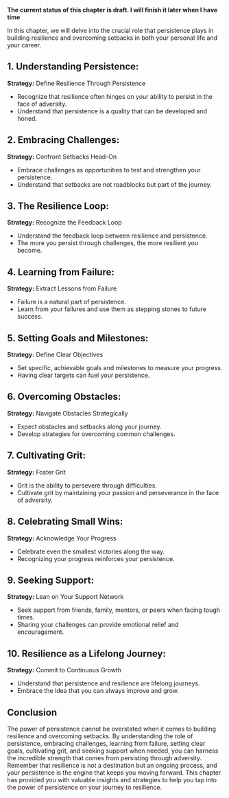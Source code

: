 **The current status of this chapter is draft. I will finish it later when I have time**

In this chapter, we will delve into the crucial role that persistence plays in building resilience and overcoming setbacks in both your personal life and your career.

**1. Understanding Persistence:**
---------------------------------

**Strategy:** Define Resilience Through Persistence

* Recognize that resilience often hinges on your ability to persist in the face of adversity.
* Understand that persistence is a quality that can be developed and honed.

**2. Embracing Challenges:**
----------------------------

**Strategy:** Confront Setbacks Head-On

* Embrace challenges as opportunities to test and strengthen your persistence.
* Understand that setbacks are not roadblocks but part of the journey.

**3. The Resilience Loop:**
---------------------------

**Strategy:** Recognize the Feedback Loop

* Understand the feedback loop between resilience and persistence.
* The more you persist through challenges, the more resilient you become.

**4. Learning from Failure:**
-----------------------------

**Strategy:** Extract Lessons from Failure

* Failure is a natural part of persistence.
* Learn from your failures and use them as stepping stones to future success.

**5. Setting Goals and Milestones:**
------------------------------------

**Strategy:** Define Clear Objectives

* Set specific, achievable goals and milestones to measure your progress.
* Having clear targets can fuel your persistence.

**6. Overcoming Obstacles:**
----------------------------

**Strategy:** Navigate Obstacles Strategically

* Expect obstacles and setbacks along your journey.
* Develop strategies for overcoming common challenges.

**7. Cultivating Grit:**
------------------------

**Strategy:** Foster Grit

* Grit is the ability to persevere through difficulties.
* Cultivate grit by maintaining your passion and perseverance in the face of adversity.

**8. Celebrating Small Wins:**
------------------------------

**Strategy:** Acknowledge Your Progress

* Celebrate even the smallest victories along the way.
* Recognizing your progress reinforces your persistence.

**9. Seeking Support:**
-----------------------

**Strategy:** Lean on Your Support Network

* Seek support from friends, family, mentors, or peers when facing tough times.
* Sharing your challenges can provide emotional relief and encouragement.

**10. Resilience as a Lifelong Journey:**
-----------------------------------------

**Strategy:** Commit to Continuous Growth

* Understand that persistence and resilience are lifelong journeys.
* Embrace the idea that you can always improve and grow.

**Conclusion**
--------------

The power of persistence cannot be overstated when it comes to building resilience and overcoming setbacks. By understanding the role of persistence, embracing challenges, learning from failure, setting clear goals, cultivating grit, and seeking support when needed, you can harness the incredible strength that comes from persisting through adversity. Remember that resilience is not a destination but an ongoing process, and your persistence is the engine that keeps you moving forward. This chapter has provided you with valuable insights and strategies to help you tap into the power of persistence on your journey to resilience.
